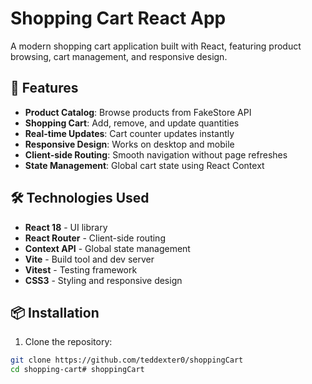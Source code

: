 # Shopping Cart React App

A modern shopping cart application built with React, featuring product browsing, cart management, and responsive design.

## 🚀 Features

- **Product Catalog**: Browse products from FakeStore API
- **Shopping Cart**: Add, remove, and update quantities
- **Real-time Updates**: Cart counter updates instantly
- **Responsive Design**: Works on desktop and mobile
- **Client-side Routing**: Smooth navigation without page refreshes
- **State Management**: Global cart state using React Context

## 🛠️ Technologies Used

- **React 18** - UI library
- **React Router** - Client-side routing
- **Context API** - Global state management
- **Vite** - Build tool and dev server
- **Vitest** - Testing framework
- **CSS3** - Styling and responsive design

## 📦 Installation

1. Clone the repository:
```bash
git clone https://github.com/teddexter0/shoppingCart
cd shopping-cart# shoppingCart

